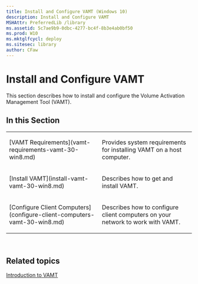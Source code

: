 ```yaml
---
title: Install and Configure VAMT (Windows 10)
description: Install and Configure VAMT
MSHAttr: PreferredLib /library
ms.assetid: 5c7ae9b9-0dbc-4277-bc4f-8b3e4ab0bf50
ms.prod: W10
ms.mktglfcycl: deploy
ms.sitesec: library
author: CFaw
---
```


# Install and Configure VAMT


This section describes how to install and configure the Volume Activation Management Tool (VAMT).

## In this Section


<table>
<colgroup>
<col width="50%" />
<col width="50%" />
</colgroup>
<tbody>
<tr class="odd">
<td align="left"><p>[VAMT Requirements](vamt-requirements-vamt-30-win8.md)</p></td>
<td align="left"><p>Provides system requirements for installing VAMT on a host computer.</p></td>
</tr>
<tr class="even">
<td align="left"><p>[Install VAMT](install-vamt-vamt-30-win8.md)</p></td>
<td align="left"><p>Describes how to get and install VAMT.</p></td>
</tr>
<tr class="odd">
<td align="left"><p>[Configure Client Computers](configure-client-computers-vamt-30-win8.md)</p></td>
<td align="left"><p>Describes how to configure client computers on your network to work with VAMT.</p></td>
</tr>
</tbody>
</table>

 

## Related topics


[Introduction to VAMT](introduction-to-vamtvamt-30-win8.md)

 

 





